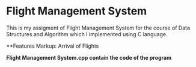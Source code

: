 # Flight Management System
 This is my assigment of Flight Management System for the course of Data Structures and Algorithm which I implemented using C language.
 
 **Features
 Markup: Arrival of Flights
 
 **Flight Management System.cpp contain the code of the program**
